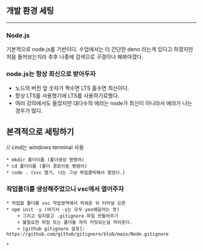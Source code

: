## 개발 환경 세팅
* * *

### Node.js

기본적으로 node.js를 기반이다. 수업에서는 더 간단한 deno 라는게 있다고 하였지만 처음 들어보는지라 추후 나중에 검색으로 구경이나 해봐야겠다.

### node.js는 항상 최신으로 받아두자
- 노드의 버전 앞 숫자가 짝수면 LTS 홀수면 최신이다.
- 항상 LTS를 사용했기에 LTS를 사용하기로했다.
- 여러 강의에서도 들었지만 대다수의 에러는 node가 최신이 아니라서 에러가 나는경우가 많다.

## 본격적으로 세팅하기

// cmd는 windows terminal 사용

    * mkdir 폴더이름 (폴더생성 명령어)
    * cd 폴더이름 (폴더 경로이동 명령어)
    * code . (vsc 열기, 나는 그냥 파일클릭해서 열었다.)

### 작업폴더를 생성해주었으니 vsc에서 열어주자
    
    * 작업할 폴더를 vsc 작업영역에서 띄워준 뒤 터미널 오픈
    * npm init -y (여기서 -y는 모두 yes해달라는 뜻)
        + 그리고 잊지말고 .gitignore 파일 만들어주기
        + 불필요한 파일 또는 폴더들 까지 커밋되는걸 막아준다.
        + [github gitignore 설정]: https://github.com/github/gitignore/blob/main/Node.gitignore

    *